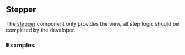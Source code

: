 ## Stepper

The [stepper](https://material.google.com/components/steppers.html) component only provides the view, all step logic should be completed by the developer.

### Examples
